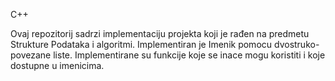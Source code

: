 C++

Ovaj repozitorij sadrzi implementaciju projekta koji je rađen na predmetu Strukture Podataka i algoritmi. Implementiran je Imenik pomocu dvostruko-povezane liste. 
Implementirane su funkcije koje se inace mogu koristiti i koje dostupne u imenicima. 
